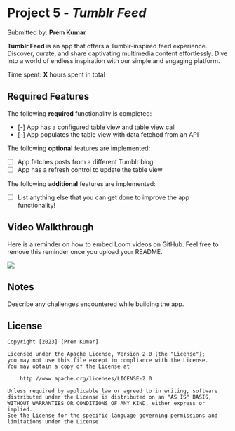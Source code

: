 # Project 5 - *Tumblr Feed*

Submitted by: **Prem Kumar**

**Tumblr Feed** is an app that offers a Tumblr-inspired feed experience. Discover, curate, and share captivating multimedia content effortlessly. Dive into a world of endless inspiration with our simple and engaging platform.

Time spent: **X** hours spent in total

## Required Features

The following **required** functionality is completed:

- [-] App has a configured table view and table view call
- [-] App populates the table view with data fetched from an API


The following **optional** features are implemented:

- [ ] App fetches posts from a different Tumblr blog
- [ ] App has a refresh control to update the table view

The following **additional** features are implemented:

- [ ] List anything else that you can get done to improve the app functionality!

## Video Walkthrough

Here is a reminder on how to embed Loom videos on GitHub. Feel free to remove this reminder once you upload your README. 

<div>
    <a href="https://www.loom.com/share/b0cd0e7ddd2b44cab67b9992b1f46293">
    </a>
    <a href="https://www.loom.com/share/b0cd0e7ddd2b44cab67b9992b1f46293">
      <img style="max-width:300px;" src="https://cdn.loom.com/sessions/thumbnails/b0cd0e7ddd2b44cab67b9992b1f46293-with-play.gif">
    </a>
  </div>

## Notes

Describe any challenges encountered while building the app.

## License

    Copyright [2023] [Prem Kumar]

    Licensed under the Apache License, Version 2.0 (the "License");
    you may not use this file except in compliance with the License.
    You may obtain a copy of the License at

        http://www.apache.org/licenses/LICENSE-2.0

    Unless required by applicable law or agreed to in writing, software
    distributed under the License is distributed on an "AS IS" BASIS,
    WITHOUT WARRANTIES OR CONDITIONS OF ANY KIND, either express or implied.
    See the License for the specific language governing permissions and
    limitations under the License.
